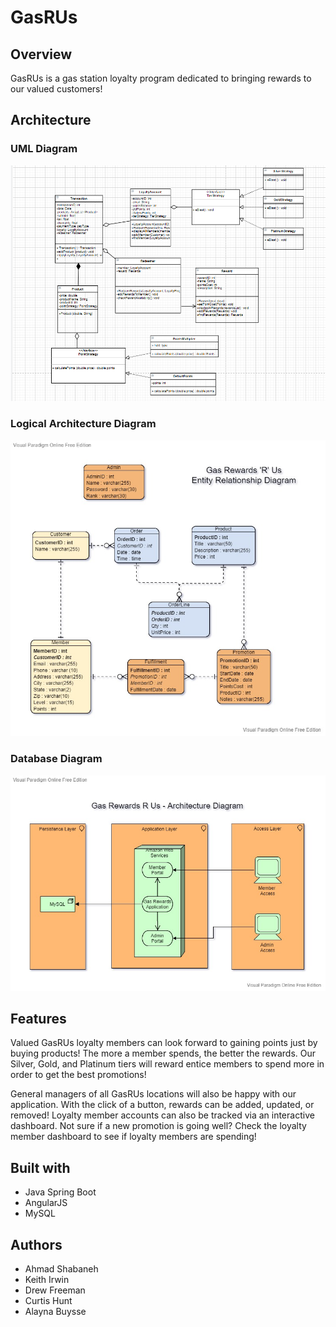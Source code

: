 # GasRUs
## Overview
GasRUs is a gas station loyalty program dedicated to bringing rewards to our valued customers!

## Architecture
### UML Diagram
![UML Diagram](images/UML_Diagram.PNG)

### Logical Architecture Diagram
![Logical Architecture Diagram](images/Database_Diagram.jpg)


### Database Diagram
![Database Diagram](images/Architecture_Three_Tier.jpg)

## Features
Valued GasRUs loyalty members can look forward to gaining points just by buying products! The more a member spends, the better the rewards. Our Silver, Gold, and Platinum tiers will reward entice members to spend more in order to get the best promotions! 


General managers of all GasRUs locations will also be happy with our application. With the click of a button, rewards can be added, updated, or removed! Loyalty member accounts can also be tracked via an interactive dashboard. Not sure if a new promotion is going well? Check the loyalty member dashboard to see if loyalty members are spending! 

## Built with
* Java Spring Boot
* AngularJS
* MySQL

## Authors
* Ahmad Shabaneh
* Keith Irwin
* Drew Freeman
* Curtis Hunt
* Alayna Buysse
